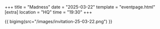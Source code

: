 +++
title = "Madness"
date = "2025-03-22"
template = "eventpage.html"
[extra]
location = "HQ"
time = "19:30"
+++

{{ bigimg(src="/images/invitation-25-03-22.png") }}
